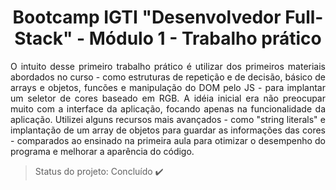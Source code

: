 <h1 align="center">Bootcamp IGTI "Desenvolvedor Full-Stack" - Módulo 1 - Trabalho prático</h1>

<p align="justify">O intuito desse primeiro trabalho prático é utilizar dos primeiros materiais abordados no curso - como estruturas de repetição e de decisão, básico de arrays e objetos, funcões e manipulação do DOM pelo JS - para implantar um seletor de cores baseado em RGB.
A idéia inicial era não preocupar muito com a interface da aplicação, focando apenas na funcionalidade da aplicação.
Utilizei alguns recursos mais avançados - como "string literals" e implantação de um array de objetos para guardar as informações das cores - comparados ao ensinado na primeira aula para otimizar o desempenho do programa e melhorar a aparência do código.
</p>

> Status do projeto: Concluído :heavy_check_mark:
